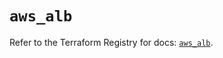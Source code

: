 # `aws_alb`

Refer to the Terraform Registry for docs: [`aws_alb`](https://registry.terraform.io/providers/hashicorp/aws/6.12.0/docs/resources/alb).
